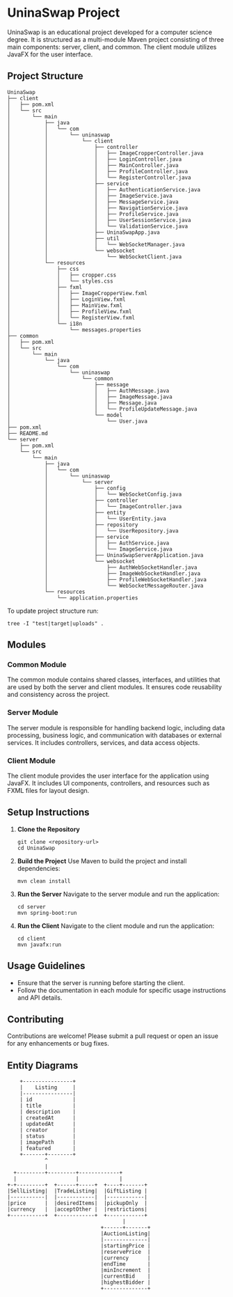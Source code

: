 # UninaSwap Project

UninaSwap is an educational project developed for a computer science degree. It is structured as a multi-module Maven project consisting of three main components: server, client, and common. The client module utilizes JavaFX for the user interface.

## Project Structure

```
UninaSwap
├── client
│   ├── pom.xml
│   └── src
│       └── main
│           ├── java
│           │   └── com
│           │       └── uninaswap
│           │           └── client
│           │               ├── controller
│           │               │   ├── ImageCropperController.java
│           │               │   ├── LoginController.java
│           │               │   ├── MainController.java
│           │               │   ├── ProfileController.java
│           │               │   └── RegisterController.java
│           │               ├── service
│           │               │   ├── AuthenticationService.java
│           │               │   ├── ImageService.java
│           │               │   ├── MessageService.java
│           │               │   ├── NavigationService.java
│           │               │   ├── ProfileService.java
│           │               │   ├── UserSessionService.java
│           │               │   └── ValidationService.java
│           │               ├── UninaSwapApp.java
│           │               ├── util
│           │               │   └── WebSocketManager.java
│           │               └── websocket
│           │                   └── WebSocketClient.java
│           └── resources
│               ├── css
│               │   ├── cropper.css
│               │   └── styles.css
│               ├── fxml
│               │   ├── ImageCropperView.fxml
│               │   ├── LoginView.fxml
│               │   ├── MainView.fxml
│               │   ├── ProfileView.fxml
│               │   └── RegisterView.fxml
│               └── i18n
│                   └── messages.properties
├── common
│   ├── pom.xml
│   └── src
│       └── main
│           └── java
│               └── com
│                   └── uninaswap
│                       └── common
│                           ├── message
│                           │   ├── AuthMessage.java
│                           │   ├── ImageMessage.java
│                           │   ├── Message.java
│                           │   └── ProfileUpdateMessage.java
│                           └── model
│                               └── User.java
├── pom.xml
├── README.md
└── server
    ├── pom.xml
    └── src
        └── main
            ├── java
            │   └── com
            │       └── uninaswap
            │           └── server
            │               ├── config
            │               │   └── WebSocketConfig.java
            │               ├── controller
            │               │   └── ImageController.java
            │               ├── entity
            │               │   └── UserEntity.java
            │               ├── repository
            │               │   └── UserRepository.java
            │               ├── service
            │               │   ├── AuthService.java
            │               │   └── ImageService.java
            │               ├── UninaSwapServerApplication.java
            │               └── websocket
            │                   ├── AuthWebSocketHandler.java
            │                   ├── ImageWebSocketHandler.java
            │                   ├── ProfileWebSocketHandler.java
            │                   └── WebSocketMessageRouter.java
            └── resources
                └── application.properties
```
To update project structure run:
```
tree -I "test|target|uploads" .
```
## Modules

### Common Module
The common module contains shared classes, interfaces, and utilities that are used by both the server and client modules. It ensures code reusability and consistency across the project.

### Server Module
The server module is responsible for handling backend logic, including data processing, business logic, and communication with databases or external services. It includes controllers, services, and data access objects.

### Client Module
The client module provides the user interface for the application using JavaFX. It includes UI components, controllers, and resources such as FXML files for layout design.

## Setup Instructions

1. **Clone the Repository**
   ```
   git clone <repository-url>
   cd UninaSwap
   ```

2. **Build the Project**
   Use Maven to build the project and install dependencies:
   ```
   mvn clean install
   ```

3. **Run the Server**
   Navigate to the server module and run the application:
   ```
   cd server
   mvn spring-boot:run
   ```

4. **Run the Client**
   Navigate to the client module and run the application:
   ```
   cd client
   mvn javafx:run
   ```

## Usage Guidelines

- Ensure that the server is running before starting the client.
- Follow the documentation in each module for specific usage instructions and API details.

## Contributing

Contributions are welcome! Please submit a pull request or open an issue for any enhancements or bug fixes.



## Entity Diagrams

```
    +----------------+
    |    Listing     |
    |----------------|
    | id             |
    | title          |
    | description    |
    | createdAt      |
    | updatedAt      |
    | creator        |
    | status         |
    | imagePath      |
    | featured       |
    +-------+--------+
            ^
            |
  +---------+---------+-------------+
  |                   |             |
+-+---------+  +------+-----+  +----+-------+
|SellListing|  |TradeListing|  |GiftListing |
|-----------|  |------------|  |------------|
|price      |  |desiredItems|  |pickupOnly  |
|currency   |  |acceptOther |  |restrictions|
+-----------+  +------------+  +------------+
                                     |
                              +------+-------+
                              |AuctionListing|
                              |--------------|
                              |startingPrice |
                              |reservePrice  |
                              |currency      |
                              |endTime       |
                              |minIncrement  |
                              |currentBid    |
                              |highestBidder |
                              +--------------+
```